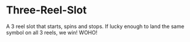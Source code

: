 # Three-Reel-Slot
A 3 reel slot that starts, spins and stops. If lucky enough to land the same symbol on all 3 reels, we win! WOHO!
